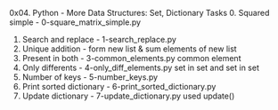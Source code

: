 0x04. Python - More Data Structures: Set, Dictionary
Tasks
0. Squared simple - 0-square_matrix_simple.py
1. Search and replace - 1-search_replace.py
2. Unique addition - form new list & sum elements of new list
3. Present in both - 3-common_elements.py common element 
4. Only differents - 4-only_diff_elements.py set in set and set in set
5. Number of keys - 5-number_keys.py
6. Print sorted dictionary - 6-print_sorted_dictionary.py
7. Update dictionary - 7-update_dictionary.py used update() 
